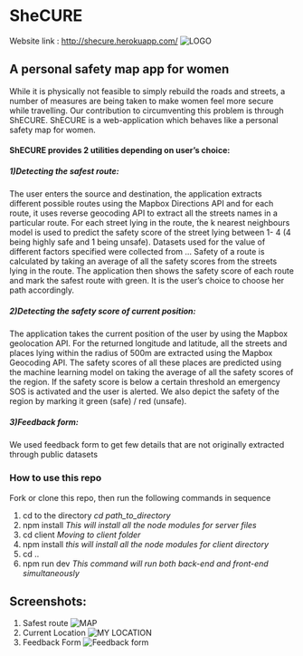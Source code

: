 # SheCURE
Website link : http://shecure.herokuapp.com/
![LOGO](https://github.com/iamdeepti/shecure/blob/master/Capture4%2Cpng.JPG)
## A personal safety map app for women

While it is physically not feasible to simply rebuild the roads and streets, a number of measures are being taken to make women feel more secure while travelling. Our contribution to circumventing this problem is through ShECURE.
ShECURE is a web-application which behaves like a personal safety map for women. 

#### ShECURE provides 2 utilities depending on user’s choice:

##### 1)Detecting the safest route:
The user enters the source and destination, the application extracts different possible routes using the Mapbox Directions API and for each route, it uses reverse geocoding API  to extract all the streets names in a particular route. For each street lying in the route, the k nearest neighbours model is used to predict the safety score of the street lying between 1- 4 (4 being highly safe and 1 being unsafe). Datasets used for the value of different factors specified were collected from ... Safety of a route is calculated by taking an average of all the safety scores from the streets lying in the route. 
The application then shows the safety score of each route and mark the safest route with green. It is the user’s choice to choose her path accordingly.

##### 2)Detecting the safety score of current position:
The application takes the current position of the user by using the Mapbox geolocation API. For the returned longitude and latitude, all the streets and places lying within the radius of 500m are extracted using the Mapbox Geocoding API. The safety scores of all these places are predicted using the machine learning model on taking the average of all the safety scores of the region. If the safety score is below a certain threshold an emergency SOS is activated and the user is alerted. We also depict the safety of the region by marking it green (safe) / red (unsafe).

##### 3)Feedback form:
We used feedback form to get few details that are not originally extracted through public   datasets 

### How to use this repo
Fork or clone this repo, then run the following commands in sequence
1) cd to the directory
   *cd path_to_directory*
2) npm install
*This will install all the node modules for server files*
3) cd client
*Moving to client folder*
4) npm install
*this will install all the node modules for client directory*
5) cd ..
6) npm run dev 
*This command will run both back-end and front-end simultaneously*

## Screenshots:
1) Safest route 
![MAP](https://github.com/iamdeepti/shecure/blob/master/Capture1.PNG)
2) Current Location
![MY LOCATION](https://github.com/iamdeepti/shecure/blob/master/Capture2.PNG)
3) Feedback Form
![Feedback form](https://github.com/iamdeepti/shecure/blob/master/Capture3.png)

